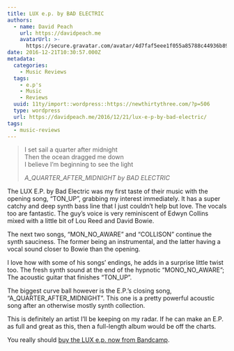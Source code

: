 ```yaml
---
title: LUX e.p. by BAD ELECTRIC
authors:
  - name: David Peach
    url: https://davidpeach.me
    avatarUrl: >-
      https://secure.gravatar.com/avatar/4d7faf5eee1f055a85788c44936b8995eaab6dfb004e7854ec747ccb272e91ee?s=96&d=mm&r=g
date: 2016-12-21T10:30:57.000Z
metadata:
  categories:
    - Music Reviews
  tags:
    - e.p's
    - Music
    - Reviews
  uuid: 11ty/import::wordpress::https://newthirtythree.com/?p=506
  type: wordpress
  url: https://davidpeach.me/2016/12/21/lux-e-p-by-bad-electric/
tags:
  - music-reviews
---
```

> I set sail a quarter after midnight  
> Then the ocean dragged me down  
> I believe I’m beginning to see the light
> 
> <cite>A_QUARTER_AFTER_MIDNIGHT by BAD ELECTRIC</cite>

The LUX E.P. by Bad Electric was my first taste of their music with the opening song, “TON\_UP”, grabbing my interest immediately. It has a super catchy and deep synth bass line that I just couldn’t help but love. The vocals too are fantastic. The guy’s voice is very reminiscent of Edwyn Collins mixed with a little bit of Lou Reed and David Bowie.

The next two songs, “MON\_NO\_AWARE” and “COLLISON” continue the synth sauciness. The former being an instrumental, and the latter having a vocal sound closer to Bowie than the opening.

I love how with some of his songs’ endings, he adds in a surprise little twist too. The fresh synth sound at the end of the hypnotic “MONO\_NO\_AWARE”; The acoustic guitar that finishes “TON\_UP”.

The biggest curve ball however is the E.P.’s closing song, “A\_QUARTER\_AFTER\_MIDNIGHT”. This one is a pretty powerful acoustic song after an otherwise mostly synth collection.

This is definitely an artist I’ll be keeping on my radar. If he can make an E.P. as full and great as this, then a full-length album would be off the charts.

You really should [buy the LUX e.p. now from Bandcamp](https://badelectric.bandcamp.com/).